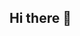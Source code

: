 ## Hi there 👋

<!--
**PM-coder24/PM-coder24** is a ✨ _special_ ✨ repository because its `README.md` (this file) appears on your GitHub profile.

- 🤔 I’m looking for help learning more about programming
- 😄 Pronouns: she/her
